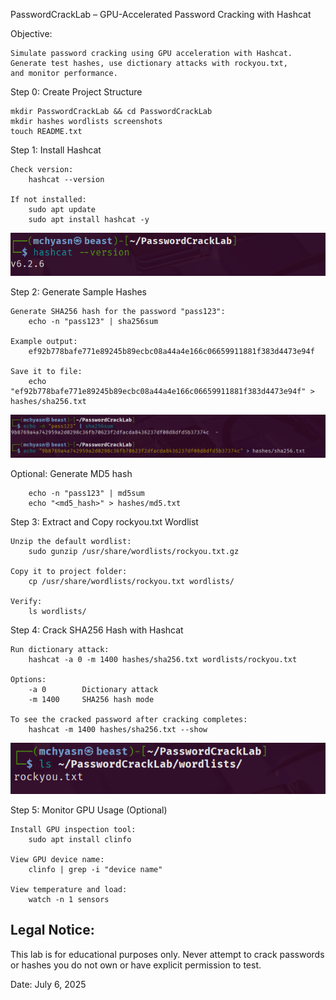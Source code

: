 PasswordCrackLab – GPU-Accelerated Password Cracking with Hashcat


Objective:
```
Simulate password cracking using GPU acceleration with Hashcat. 
Generate test hashes, use dictionary attacks with rockyou.txt, 
and monitor performance.
```
Step 0: Create Project Structure
```
mkdir PasswordCrackLab && cd PasswordCrackLab
mkdir hashes wordlists screenshots
touch README.txt
```
Step 1: Install Hashcat
```
Check version:
    hashcat --version

If not installed:
    sudo apt update
    sudo apt install hashcat -y
```
![Password Cracking Lab](https://raw.githubusercontent.com/mchyasn/cyber-Projs-beginner-to-advanced/main/PasswordCrackLab/screenshots/1.png)

Step 2: Generate Sample Hashes
```
Generate SHA256 hash for the password "pass123":
    echo -n "pass123" | sha256sum

Example output:
    ef92b778bafe771e89245b89ecbc08a44a4e166c06659911881f383d4473e94f

Save it to file:
    echo "ef92b778bafe771e89245b89ecbc08a44a4e166c06659911881f383d4473e94f" > hashes/sha256.txt
```
![Password Hash Analysis](https://raw.githubusercontent.com/mchyasn/cyber-Projs-beginner-to-advanced/main/PasswordCrackLab/screenshots/2.png)

Optional: Generate MD5 hash
```
    echo -n "pass123" | md5sum
    echo "<md5_hash>" > hashes/md5.txt
```

Step 3: Extract and Copy rockyou.txt Wordlist
```
Unzip the default wordlist:
    sudo gunzip /usr/share/wordlists/rockyou.txt.gz

Copy it to project folder:
    cp /usr/share/wordlists/rockyou.txt wordlists/

Verify:
    ls wordlists/
```

Step 4: Crack SHA256 Hash with Hashcat
```
Run dictionary attack:
    hashcat -a 0 -m 1400 hashes/sha256.txt wordlists/rockyou.txt

Options:
    -a 0        Dictionary attack
    -m 1400     SHA256 hash mode

To see the cracked password after cracking completes:
    hashcat -m 1400 hashes/sha256.txt --show
```
![Password Recovery Results](https://raw.githubusercontent.com/mchyasn/cyber-Projs-beginner-to-advanced/main/PasswordCrackLab/screenshots/3.png)

Step 5: Monitor GPU Usage (Optional)
```
Install GPU inspection tool:
    sudo apt install clinfo

View GPU device name:
    clinfo | grep -i "device name"

View temperature and load:
    watch -n 1 sensors
```

Legal Notice:
-------------
This lab is for educational purposes only. 
Never attempt to crack passwords or hashes you do not own or have explicit permission to test.

Date: July 6, 2025
